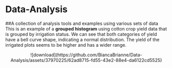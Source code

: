 # Data-Analysis
##A collection of analysis tools and examples using various sets of data
This is an example of a **grouped histogram** using cotton crop yield data that is grouped by irrigation status. We can see that both categories of yield have a bell curve shape, indicating a normal distribution. The yield of the irrigated plots seems to be higher and has a wider range. 
<p align="center">
![download](https://github.com/BiancaBrianne/Data-Analysis/assets/37970225/62ad8715-fd55-43e2-88e4-da6122cd5525)
</p>

